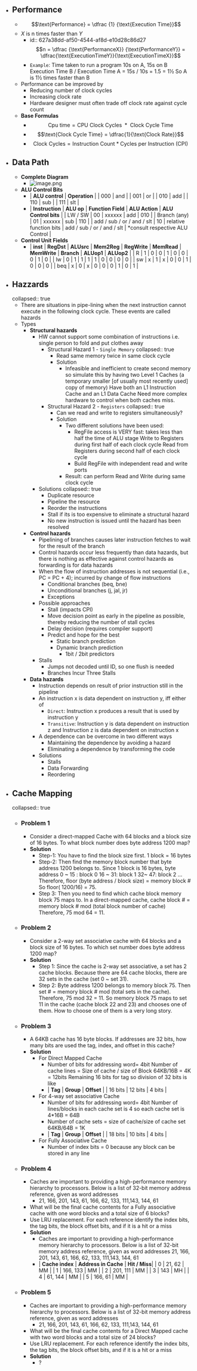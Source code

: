 - ## Performance
	- $$\text{Performance} = \dfrac {1} {\text{Execution Time}}$$
	- $X$ is n times faster than $Y$
		- id:: 627a38dd-af50-4544-af8d-e10d28c86d27
		  $$n = \dfrac {\text{PerformanceX}} {\text{PerformanceY}} = \dfrac{\text{ExecutionTimeY}}{\text{ExecutionTimeX}}$$
		- `Example`: Time taken to run a program
		  10s on A, 
		  15s on B
		  Execution Time B / Execution Time A = 15s / 10s = 1.5 = 1½
		  So A is 1½ times faster than B
	- Performance can be improved by
		- Reducing number of clock cycles
		- Increasing clock rate
		- Hardware designer must often trade off clock rate against cycle count
	- **Base Formulas**
		- $$\text{Cpu time} = \text{CPU Clock Cycles } * \text{ Clock Cycle Time}$$
		- $$\text{Clock Cycle Time} = \dfrac{1}{\text{Clock Rate}}$$
		- $$\text{Clock Cycles} = \text{Instruction Count} * \text{Cycles per Instruction (CPI)}$$
- ## Data Path
	- **Complete Diagram**
		- ![image.png](../assets/image_1652180681450_0.png)
	- **ALU Control Bits**
		- | **ALU control** | **Operation** |
		  | 000 | and |
		  | 001 | or |
		  | 010 | add |
		  | 110 | sub |
		  | 111 | slt |
		- | **Instruction** | **ALU op** | **Function Field** | **ALU Action** | **ALU Control bits** |
		  | LW / SW | 00 | xxxxxx | add | 010 |
		  | Branch (any) | 01 | xxxxxx | sub | 110 |
		  | add / sub / or / and / slt | 10 | relative function bits | add / sub / or / and / slt | *consult respective ALU Control |
	- **Control Unit Fields**
		- | **inst** | **RegDst** | **ALUsrc** | **Mem2Reg** | **RegWrite** | **MemRead** | **MemWrite** | **Branch** | **ALUop1** | **ALUop2** |
		  | R | 1 | 0 | 0 | 1 | 0 | 0 | 0 | 1 | 0 |
		  | lw | 0 | 1 | 1 | 1 | 1 | 0 | 0 | 0 | 0 |
		  | sw | x | 1 | x | 0 | 0 | 1 | 0 | 0 | 0 |
		  | beq | x | 0 | x | 0 | 0 | 0 | 1 | 0 | 1 |
- ## Hazzards
  collapsed:: true
	- There are situations in pipe-lining when the next instruction cannot execute in the following clock cycle. These events are called hazards
	- Types
		- **Structural hazards**
			- HW cannot support some combination of instructions i.e. single person to fold and put clothes away
				- Structural Hazard 1 - `Single Memory`
				  collapsed:: true
					- Read same memory twice in same clock cycle
					- Solution
						- Infeasible and inefficient to create second memory so simulate this by having two Level 1 Caches (a temporary smaller [of usually most recently used] copy of memory) Have both an L1 Instruction Cache and an L1 Data Cache Need more complex hardware to control when both caches miss.
				- Structural Hazard 2 - `Registers`
				  collapsed:: true
					- Can we read and write to registers simultaneously?
					- Solution
						- Two different solutions have been used:
							- RegFile access is VERY fast: takes less than half the time of ALU stage Write to Registers during first half of each clock cycle Read from Registers during second half of each clock cycle
							- Build RegFile with independent read and write ports
						- Result: can perform Read and Write during same clock cycle
			- Solutions
			  collapsed:: true
				- Duplicate resource
				- Pipeline the resource
				- Reorder the instructions
				- Stall if its is too expensive to eliminate a structural hazard
				- No new instruction is issued until the hazard has been resolved
		- **Control hazards**
			- Pipelining of branches causes later instruction fetches to wait for the result of the branch
			- Control hazards occur less frequently than data hazards, but there is nothing as effective against control hazards as forwarding is for data hazards
			- When the flow of instruction addresses is not sequential (i.e., PC = PC + 4); incurred by change of flow instructions
				- Conditional branches (beq, bne)
				- Unconditional branches (j, jal, jr)
				- Exceptions
			- Possible approaches
				- Stall (impacts CPI)
				- Move decision point as early in the pipeline as possible, thereby reducing the number of stall cycles
				- Delay decision (requires compiler support)
				- Predict and hope for the best
					- Static branch prediction
					- Dynamic branch prediction
						- 1bit / 2bit predictors
			- Stalls
				- Jumps not decoded until ID, so one flush is needed
				- Branches Incur Three Stalls
		- **Data hazards**
			- Instruction depends on result of prior instruction still in the pipeline
			- An instruction x is data dependent on instruction y, iff either of
				- `Direct`: Instruction x produces a result that is used by instruction y
				- `Transitive`: Instruction y is data dependent on instruction z and Instruction z is data dependent on instruction x
			- A dependence can be overcome in two different ways
				- Maintaining the dependence by avoiding a hazard
				- Eliminating a dependence by transforming the code
			- Solutions
				- Stalls
				- Data Forwarding
				- Reordering
- ## Cache Mapping
  collapsed:: true
	- ### Problem 1
		- Consider a direct-mapped Cache with 64 blocks and a block size of 16 bytes. To what block number does byte address 1200 map?
		- **Solution**
			- Step-1: 
			  You have to find the block size first. 
			  	1 block = 16 bytes
			- Step-2:
			  Then find the memory block number that byte address 1200 belongs to. 
			  Since 1 block is 16 bytes,
			  	byte address 	0 ~ 15 : block 0
			  				16 ~ 31: block 1
			  				32~ 47: block 2
			  				…
			  Therefore, 
			  	floor (byte address / block size) = memory block # 
			      So floor( 1200/16) = 75.
			- Step 3:
			  Then you need to find which cache block memory block 75 maps to.
			  In a direct-mapped cache, 
			  	cache block # = memory block # mod (total block number of cache)
			  	Therefore, 75 mod 64 = 11.
	- ### Problem 2
		- Consider a 2-way set associative cache with 64 blocks and a block size of 16 bytes. To which set number does byte address 1200 map?
		- **Solution**
			- Step 1:
			  Since the cache is 2-way set associative, a set has 2 cache blocks. Because there are 64 cache blocks, there are 32 sets in the cache (set 0 ~ set 31).
			- Step 2:
			  Byte address 1200 belongs to memory block 75. 
			  Then 
			  	set # = memory block # mod (total sets in the cache). 
			  	Therefore, 75 mod 32 = 11. 
			  So memory block 75 maps to set 11 in the cache (cache block 22 and 23) and chooses one of them. How to choose one of them is a very long story.
	- ### Problem 3
		- A 64KB cache has 16 byte blocks. If addresses are 32 bits, how many bits are used the tag, index, and offset in this cache?
		- **Solution**
			- For Direct Mapped Cache
				- Number of bits for addressing word= 4bit
				  Number of cache lines = Size of cache / size of Block
				  	64KB/16B = 4K = 12bits
				  Remaining 16 bits for tag so  division of 32 bits is like
				- | **Tag** | **Group** | **Offset** |
				  | 16 bits | 12 bits | 4 bits |
			- For 4-way set associative Cache
				- Number of bits for addressing word= 4bit
				  Number of lines/blocks in each cache set is 4 
				  so each cache set is 4*16B = 64B
				- Number of cache sets = size of cache/size of cache set 
				  64KB/64B = 1K
				- | **Tag** | **Group** | **Offset** |
				  | 18 bits | 10 bits | 4 bits |
			- For Fully Associative Cache
				- Number of index bits = 0 because any block can be stored in any line
	- ### Problem 4
		- Caches are important to providing a high-performance memory hierarchy to processors. Below is a list of 32-bit memory address reference, given as word addresses
			- 21, 166, 201, 143, 61, 166, 62, 133, 111,143, 144, 61
		- What will be the final cache contents for a Fully associative cache with one word blocks and a total size of 6 blocks?
		- Use LRU replacement. For each reference identify the index bits, the tag bits, the block offset bits, and if it is a hit or a miss
		- **Solution**
			- Caches are important to providing a high-performance memory hierarchy to processors. Below is a list of 32-bit memory address reference, given as word addresses
			  21, 166, 201, 143, 61, 166, 62, 133, 111,143, 144, 61
			- | **Cache index** | **Address in Cache** | **Hit / Miss**|
			  | 0 | 21, 62 | MM |
			  | 1 | 166, 133 | MM |
			  | 2 | 201, 111 | MM |
			  | 3 | 143 | MH |
			  | 4 | 61, 144 | MM |
			  | 5 | 166, 61 | MM |
	- ### Problem 5
		- Caches are important to providing a high-performance memory hierarchy to processors. Below is a list of 32-bit memory address reference, given as word addresses
			- 21, 166, 201, 143, 61, 166, 62, 133, 111,143, 144, 61
		- What will be the final cache contents for a Direct Mapped cache with two word blocks and a total size of 24 blocks?
		- Use LRU replacement. For each reference identify the index bits, the tag bits, the block offset bits, and if it is a hit or a miss
		- **Solution**
			- ?